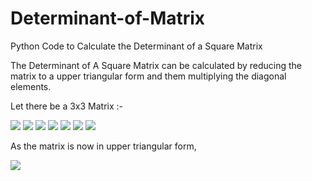 # Determinant-of-Matrix
Python Code to Calculate the Determinant of a Square Matrix

The Determinant of A Square Matrix can be calculated by reducing the matrix to a upper triangular form and them multiplying the diagonal elements.

Let there be a 3x3 Matrix :- 

<img src="https://render.githubusercontent.com/render/math?math=\begin{bmatrix}\1\quad1\quad0 \\5\quad4\quad3\\2\quad1\quad3\end{bmatrix}">

<img src="https://render.githubusercontent.com/render/math?math=By\quad\R2->R2-5*R1">

<img src="https://render.githubusercontent.com/render/math?math=\begin{bmatrix}\1\quad1\quad0 \\0\quad-1\quad3\\2\quad1\quad3\end{bmatrix}">

<img src="https://render.githubusercontent.com/render/math?math=By\quad\R3->R3-2*R1">

<img src="https://render.githubusercontent.com/render/math?math=\begin{bmatrix}\1\quad1\quad0 \\0\quad-1\quad3\\0\quad-1\quad3\end{bmatrix}">

<img src="https://render.githubusercontent.com/render/math?math=By\quad\R3->R3-R2">

<img src="https://render.githubusercontent.com/render/math?math=\begin{bmatrix}\1\quad1\quad0 \\0\quad-1\quad3\\0\quad0\quad0\end{bmatrix}">

As the matrix is now in upper triangular form, 

<img src="https://render.githubusercontent.com/render/math?math=Determinant = 1*-1*0=0">

